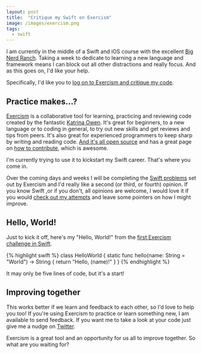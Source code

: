 ```yaml
---
layout: post
title:  "Critique my Swift on Exercism"
image: /images/exercism.png
tags:
  - swift
---
```


I am currently in the middle of a Swift and iOS course with the excellent [Big Nerd Ranch](https://training.bignerdranch.com/classes/ios-essentials-with-swift). Taking a week to dedicate to learning a new language and framework means I can block out all other distractions and really focus. And as this goes on, I'd like your help.

Specifically, I'd like you to [log on to Exercism and critique my code](http://exercism.io/profiles/philnash/748b8c235ed14663b82271f6b6e0a3e3).

## Practice makes&hellip;?

[Exercism](http://exercism.io/) is a collaborative tool for learning, practicing and reviewing code created by the fantastic [Katrina Owen](https://twitter.com/kytrinyx). It's great for beginners, to a new language or to coding in general, to try out new skills and get reviews and tips from peers. It's also great for experienced programmers to keep sharp by writing and reading code. [And it's all open source](https://github.com/exercism) and has a great page on [how to contribute](http://exercism.io/contribute), which is awesome.

I'm currently trying to use it to kickstart my Swift career. That's where you come in.

Over the coming days and weeks I will be completing the [Swift problems](http://exercism.io/languages/swift) set out by Exercism and I'd really like a second (or third, or fourth) opinion. If you know Swift ,or if you don't, all opinions are welcome, I would love it if you would [check out my attempts](http://exercism.io/profiles/philnash/748b8c235ed14663b82271f6b6e0a3e3) and leave some pointers on how I might improve.

## Hello, World!

Just to kick it off, here's my "Hello, World!" from the [first Exercism challenge in Swift](http://exercism.io/exercises/swift/hello-world/readme).

{% highlight swift %}
class HelloWorld {
    static func hello(name: String = "World") -> String {
        return "Hello, \(name)!"
    }
}
{% endhighlight %}

It may only be five lines of code, but it's a start!

## Improving together

This works better if we learn and feedback to each other, so I'd love to help you too! If you're using Exercism to practice or learn something new, I am available to send feedback. If you want me to take a look at your code just give me a nudge on [Twitter](https://twitter.com/philnash).

Exercism is a great tool and an opportunity for us all to improve together. So what are you waiting for?
